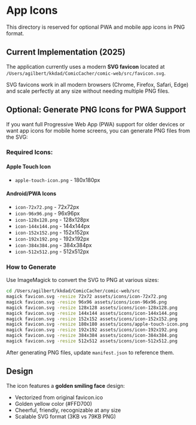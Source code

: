 # App Icons

This directory is reserved for optional PWA and mobile app icons in PNG format.

## Current Implementation (2025)

The application currently uses a modern **SVG favicon** located at `/Users/agilbert/kkdad/ComicCacher/comic-web/src/favicon.svg`.

SVG favicons work in all modern browsers (Chrome, Firefox, Safari, Edge) and scale perfectly at any size without needing multiple PNG files.

## Optional: Generate PNG Icons for PWA Support

If you want full Progressive Web App (PWA) support for older devices or want app icons for mobile home screens, you can generate PNG files from the SVG:

### Required Icons:

#### Apple Touch Icon
- `apple-touch-icon.png` - 180x180px

#### Android/PWA Icons
- `icon-72x72.png` - 72x72px
- `icon-96x96.png` - 96x96px
- `icon-128x128.png` - 128x128px
- `icon-144x144.png` - 144x144px
- `icon-152x152.png` - 152x152px
- `icon-192x192.png` - 192x192px
- `icon-384x384.png` - 384x384px
- `icon-512x512.png` - 512x512px

### How to Generate

Use ImageMagick to convert the SVG to PNG at various sizes:

```bash
cd /Users/agilbert/kkdad/ComicCacher/comic-web/src
magick favicon.svg -resize 72x72 assets/icons/icon-72x72.png
magick favicon.svg -resize 96x96 assets/icons/icon-96x96.png
magick favicon.svg -resize 128x128 assets/icons/icon-128x128.png
magick favicon.svg -resize 144x144 assets/icons/icon-144x144.png
magick favicon.svg -resize 152x152 assets/icons/icon-152x152.png
magick favicon.svg -resize 180x180 assets/icons/apple-touch-icon.png
magick favicon.svg -resize 192x192 assets/icons/icon-192x192.png
magick favicon.svg -resize 384x384 assets/icons/icon-384x384.png
magick favicon.svg -resize 512x512 assets/icons/icon-512x512.png
```

After generating PNG files, update `manifest.json` to reference them.

## Design

The icon features a **golden smiling face** design:
- Vectorized from original favicon.ico
- Golden yellow color (#FFD700)
- Cheerful, friendly, recognizable at any size
- Scalable SVG format (3KB vs 79KB PNG)
